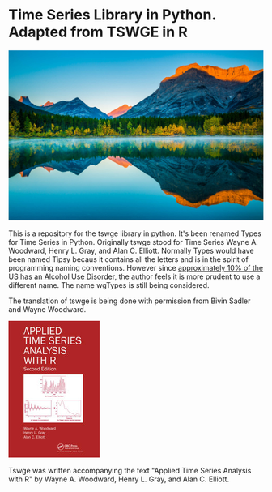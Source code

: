 # Time Series Library in Python. Adapted from TSWGE in R 

![A photo of a lake surrounded by a conifer forest and backed by mountains. The mountains show a cross-section of the layers of rock.](Images/Cover_Photo.jpg)

This is a repository for the tswge library in python. 
It's been renamed Types for Time Series in Python. Originally tswge stood for Time Series Wayne A. Woodward, Henry L. Gray, and Alan C. Elliott. Normally Types would have been named Tipsy becaus it contains all the letters and is in the spirit of programming naming conventions. However since [approximately 10% of the US has an Alcohol Use Disorder](https://www.niaaa.nih.gov/alcohols-effects-health/alcohol-topics/alcohol-facts-and-statistics/alcohol-use-disorder-aud-united-states-age-groups-and-demographic-characteristics), the author feels it is more prudent to use a different name. The name wgTypes is still being considered. 

The translation of tswge is being done with permission from Bivin Sadler and Wayne Woodward. 

![The image of the cover of "Applied Time Series Analysis with R" by Wayne A. Woodward, Henry L. Gray, and Alan C. Elliott.](Images/Applied-Time-Series-Analysis-with-R-cover.jpg)

Tswge was written accompanying the text "Applied Time Series Analysis with R" by Wayne A. Woodward, Henry L. Gray, and Alan C. Elliott. 